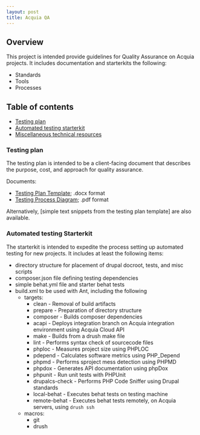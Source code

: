 ```yaml
---
layout: post
title: Acquia QA
---
```


## Overview

This project is intended provide guidelines for Quality Assurance on Acquia projects. It includes documentation and starterkits the following:
* Standards
* Tools
* Processes

## Table of contents
* [Testing plan](#testing-plan)
* [Automated testing starterkit](#starterkit)
* [Miscellaneous technical resources](../2014-03-28-interesting-code.md)

### <a name="testing-plan"></a>Testing plan

The testing plan is intended to be a client-facing document that describes the purpose, cost, and approach for quality assurance.

Documents:

* [Testing Plan Template](http://unn.github.io/acquiaqa/files//AcquiaTestingPlanTemplate.docx); .docx format
* [Testing Process Diagram](http://unn.github.io/acquiaqa/files//TestingWorkflowDiagram.pdf); .pdf format

Alternatively, [simple text snippets from the testing plan template] are also available.

### <a name="starterkit"></a>Automated testing Starterkit

The starterkit is intended to expedite the process setting up automated testing for new projects. It includes at least the following items:

* directory structure for placement of drupal docroot, tests, and misc scripts
* composer.json file defining testing dependencies
* simple behat.yml file and starter behat tests
* build.xml to be used with Ant, including the following
    * targets:
        * clean - Removal of build artifacts
        * prepare - Preparation of directory structure
        * composer - Builds composer dependencies
        * acapi - Deploys integration branch on Acquia integration environment using Acquia Cloud API
        * make - Builds from a drush make file
        * lint - Performs syntax check of sourcecode files
        * phploc - Measures project size using PHPLOC
        * pdepend - Calculates software metrics using PHP_Depend
        * phpmd - Performs sproject mess detection using PHPMD
        * phpdox - Generates API documentation using phpDox
        * phpunit - Run unit tests with PHPUnit
        * drupalcs-check - Performs PHP Code Sniffer using Drupal standards
        * local-behat - Executes behat tests on testing machine
        * remote-behat - Executes behat tests remotely, on Acquia servers, using `drush ssh`
    * macros:
        * git
        * drush
